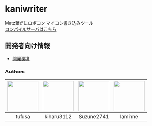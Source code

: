 # kaniwriter

Matz葉がにロボコン マイコン書き込みツール  
[コンパイルサーバはこちら](https://github.com/poporonnet/kanicc)

## 開発者向け情報

- [開発環境](docs/DEVELOPMENT.md)

### Authors

| <img src="https://github.com/tufusa.png" width=100px /> | <img src="https://github.com/kiharu3112.png" width=100px /> | <img src="https://github.com/Suzune2741.png" width=100px /> | <img src="https://github.com/laminne.png" width=100px /> |
| :-----------------------------------------------------: | :---------------------------------------------------------: | :---------------------------------------------------------: | :------------------------------------------------------: |
|                         tufusa                          |                         kiharu3112                          |                         Suzune2741                          |                         laminne                          |